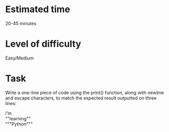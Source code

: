 # Estimated time
20-45 minutes

# Level of difficulty 
Easy/Medium

# Task
Write a one-line piece of code using the print() function, along with newline and escape characters, to match the expected result outputted on three lines:
 
i'm <br>
""learning"" <br>
"""Python""" 
